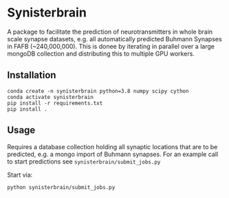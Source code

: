 # Synisterbrain
A package to facilitate the prediction of neurotransmitters in whole brain scale synapse datasets, e.g. all automatically predicted Buhmann Synapses in FAFB (~240,000,000). This is donee by iterating in parallel over a large mongoDB collection and distributing this to multiple GPU workers.

## Installation
```
conda create -n synisterbrain python=3.8 numpy scipy cython
conda activate synisterbrain
pip install -r requirements.txt
pip install .
```

## Usage
Requires a database collection holding all synaptic locations that are to be predicted, e.g. a mongo import of Buhmann synapses. For an example call to start predictions see `synisterbrain/submit_jobs.py`

Start via:
```
python synisterbrain/submit_jobs.py
```
